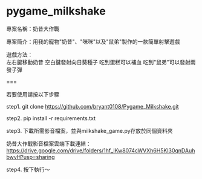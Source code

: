 # pygame_milkshake

專案名稱：奶昔大作戰

專案簡介：用我的寵物"奶昔"、"咪咪"以及"鼠弟"製作的一款簡單射擊遊戲

遊戲方法：   
左右鍵移動奶昔
空白鍵發射向日葵種子
吃到蛋糕可以補血
吃到"鼠弟"可以發射兩發子彈

===

若要使用請按以下步驟

step1. git clone https://github.com/bryant0108/Pygame_Milkshake.git

step2. pip install -r requirements.txt

step3. 下載所需影音檔案，並與milkshake_game.py存放於同個資料夾

奶昔大作戰影音檔案雲端下載連結：https://drive.google.com/drive/folders/1hf_IKw8074cWVXh6H5Kl30qnDAuhbwvH?usp=sharing

step4. 按下執行～

